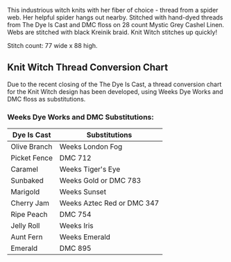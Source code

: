 This industrious witch knits with her fiber of choice - thread from a spider web. Her helpful spider hangs out nearby. Stitched with hand-dyed threads from The Dye Is Cast and DMC floss on 28 count Mystic Grey Cashel Linen. Webs are stitched with black Kreinik braid. Knit Witch stitches up quickly!

Stitch count: 77 wide x 88 high.

## Knit Witch Thread Conversion Chart
Due to the recent closing of the The Dye Is Cast, a thread conversion chart for the Knit Witch design has been developed, using Weeks Dye Works and DMC floss as substitutions.

### Weeks Dye Works and DMC Substitutions:
|Dye Is Cast|Substitutions
|---|---
|Olive Branch|Weeks London Fog
|Picket Fence|DMC 712
|Caramel|Weeks Tiger's Eye
|Sunbaked|Weeks Gold or DMC 783
|Marigold|Weeks Sunset
|Cherry Jam|Weeks Aztec Red or DMC 347
|Ripe Peach|DMC 754
|Jelly Roll|Weeks Iris
|Aunt Fern|Weeks Emerald
|Emerald|DMC 895

